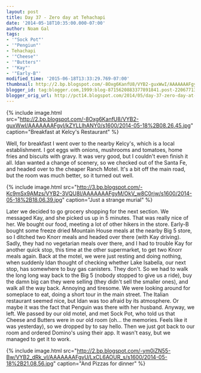 ```yaml
---
layout: post
title: Day 37 - Zero day at Tehachapi
date: '2014-05-18T10:35:00.000-07:00'
author: Noam Gal
tags:
- '"Sock Pot"'
- '"Pengiun"'
- Tehachapi
- '"Cheese"'
- '"Butters"'
- '"Kay"'
- '"Early-B"'
modified_time: '2015-06-18T13:33:29.769-07:00'
thumbnail: http://2.bp.blogspot.com/-8Oxg6KanfU8/VYB2-guxWwI/AAAAAAAFgyI/kZYLLlhANY0/s72-c/2014-05-18%2B08.26.45.jpg
blogger_id: tag:blogger.com,1999:blog-8715620883377891841.post-2206771349583374311
blogger_orig_url: http://pct14.blogspot.com/2014/05/day-37-zero-day-at-tehachapi.html
---
```

{% include image.html src="http://2.bp.blogspot.com/-8Oxg6KanfU8/VYB2-guxWwI/AAAAAAAFgyI/kZYLLlhANY0/s1600/2014-05-18%2B08.26.45.jpg" caption="Breakfast at Kelcy's Restaurant" %}

Well, for breakfast I went over to the nearby Kelcy's, which is a local establishment. I got eggs with onions, mushrooms and tomatoes, home fries and biscuits with gravy. It was very good, but I couldn't even finish it all. Idan wanted a change of scenery, so we checked out of the Santa Fe, and headed over to the cheaper Ranch Motel. It's a bit off the main road, but the room was much better, so it turned out well.

{% include image.html src="http://3.bp.blogspot.com/-Kc9mSx9AMzs/VYB2-3VQU8I/AAAAAAAFgyM/OkV_w8C0rjw/s1600/2014-05-18%2B18.06.39.jpg" caption="Just a strange murial" %}

Later we decided to go grocery shopping for the next section. We messaged Kay, and she picked us up in 5 minutes. That was really nice of her. We bought our food, meeting a lot of other hikers in the store. Early-B bought some freeze dried Mountain House meals at the nearby Big 5 store, so I ditched two Knorr meals and headed over there (with Kay driving). Sadly, they had no vegetarian meals over there, and I had to trouble Kay for another quick stop, this time at the other supermarket, to get two Knorr meals again. Back at the motel, we were just resting and doing nothing, when suddenly Idan thought of checking whether Lake Isabella, our next stop, has somewhere to buy gas canisters. They don't. So we had to walk the long long way back to the Big 5 (nobody stopped to give us a ride), buy the damn big can they were selling (they didn't sell the smaller ones), and walk all the way back. Annoying and tiresome. We were looking around for someplace to eat, doing a short tour in the main street. The Italian restaurant seemed nice, but Idan was too afraid by its atmosphere. Or maybe it was the fact that Penguin was there with her husband. Anyway, we left. We passed by our old motel, and met Sock Pot, who told us that Cheese and Butters were in our old room (oh... the memories. Feels like it was yesterday), so we dropped by to say hello. Then we just got back to our room and ordered Domino's using their app. It wasn't easy, but we managed to get it to work.

{% include image.html src="http://2.bp.blogspot.com/-ym0jZN55-Bw/VYB2_dRk_vI/AAAAAAAFgyU/LxCL6AOUR_s/s1600/2014-05-18%2B21.08.56.jpg" caption="And Pizzas for dinner" %}
